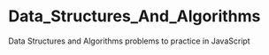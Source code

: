 # Data_Structures_And_Algorithms

Data Structures and Algorithms problems to practice in JavaScript
